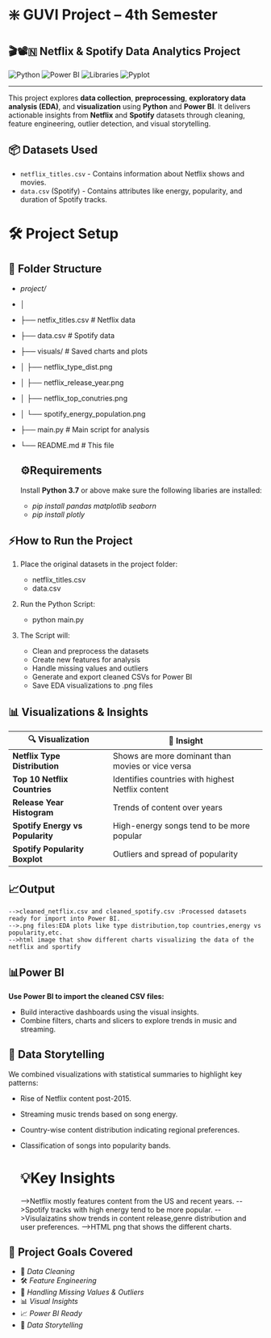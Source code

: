 # ❇️ GUVI Project – 4th Semester  
## 🎬📽️🇳  Netflix & Spotify Data Analytics Project

![Python](https://img.shields.io/badge/Python-3.7%2B-blue)
![Power BI](https://img.shields.io/badge/Tool-Power%20BI-yellow)
![Libraries](https://img.shields.io/badge/Libraries-pandas%2C%20matplotlib%2C%20seaborn-lightgrey)
![Pyplot](https://img.shields.io/badge/Tool-Matplotlib%20Pyplot-darkgreen)

---

This project explores **data collection**, **preprocessing**, **exploratory data analysis (EDA)**, and **visualization** using **Python** and **Power BI**. It delivers actionable insights from **Netflix** and **Spotify** datasets through cleaning, feature engineering, outlier detection, and visual storytelling.

## 📦 Datasets Used

- `netflix_titles.csv` - Contains information about Netflix shows and movies.
- `data.csv` (Spotify) - Contains attributes like energy, popularity, and duration of Spotify tracks.


 # 🛠️ Project Setup
 ## 📁 Folder Structure
- *project/*
- │
- ├── netfix_titles.csv # Netflix data
- ├── data.csv # Spotify data
- ├── visuals/ # Saved charts and plots
- │ ├── netflix_type_dist.png
- │ ├── netflix_release_year.png
- │ ├── netflix_top_conutries.png
- │ └── spotify_energy_population.png
- ├── main.py # Main script for analysis
- └── README.md # This file

  ## ⚙️Requirements
  
  Install **Python 3.7** or above make sure the following libaries are installed:
  
  - *pip install pandas matplotlib seaborn*
  - *pip install plotly*


 ## ⚡How to Run the Project

1. Place the original datasets in the project folder:  
   - netflix_titles.csv  
   - data.csv

2. Run the Python Script:  
   - python main.py

3. The Script will:  
   - Clean and preprocess the datasets  
   - Create new features for analysis  
   - Handle missing values and outliers  
   - Generate and export cleaned CSVs for Power BI  
   - Save EDA visualizations to .png files


## 📊 Visualizations & Insights

| 🔍 Visualization                          | 📘 Insight |
|------------------------------------------|------------|
| **Netflix Type Distribution**            | Shows are more dominant than movies or vice versa |
| **Top 10 Netflix Countries**             | Identifies countries with highest Netflix content |
| **Release Year Histogram**               | Trends of content over years |
| **Spotify Energy vs Popularity**         | High-energy songs tend to be more popular |
| **Spotify Popularity Boxplot**           | Outliers and spread of popularity |
 


  ## 📈Output
    -->cleaned_netflix.csv and cleaned_spotify.csv :Processed datasets ready for import into Power BI.
    -->.png files:EDA plots like type distribution,top countries,energy vs popularity,etc.
    -->html image that show different charts visualizing the data of the netflix and sportify

  ## 📊Power BI
  **Use Power BI to import the cleaned CSV files:**
  - Build interactive dashboards using the visual insights.
  - Combine filters, charts and slicers to explore trends in music and streaming.


 ## 🧠 Data Storytelling

We combined visualizations with statistical summaries to highlight key patterns:
- Rise of Netflix content post-2015.
- Streaming music trends based on song energy.
- Country-wise content distribution indicating regional preferences.
- Classification of songs into popularity bands.




  # 💡Key Insights
    -->Netflix mostly features content from the US and recent years.
    -->Spotify tracks with high energy tend to be more popular.
    -->Visulaizatins show trends in content release,genre distribution and user preferences.
    -->HTML png that shows the different charts.

## 🎯 Project Goals Covered

- 🧹 *Data Cleaning*  
- 🛠 *Feature Engineering*  
- 🧩 *Handling Missing Values & Outliers*  
- 📊 *Visual Insights*  
- 📈 *Power BI Ready*
- 🧠 *Data Storytelling*

  
